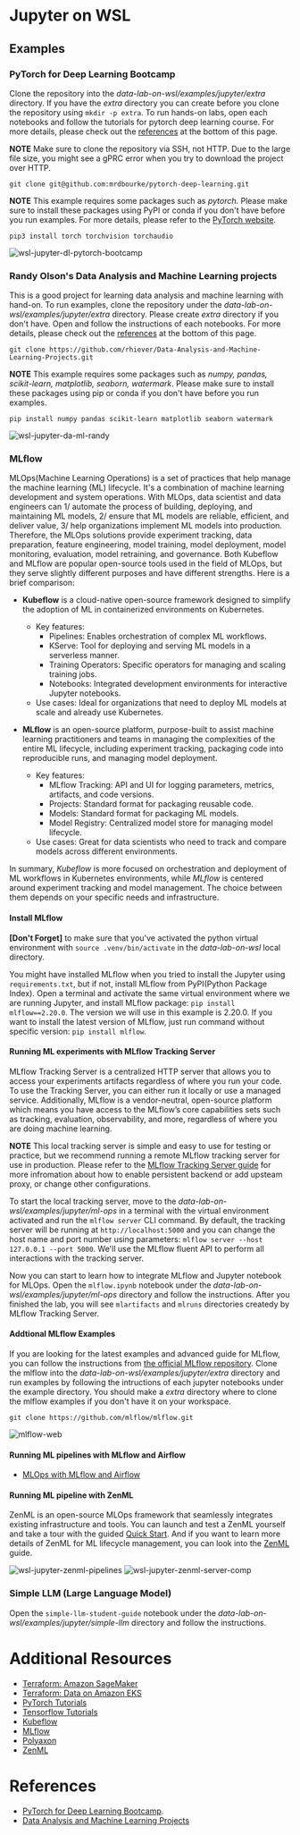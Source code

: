 # Jupyter on WSL
## Examples
### PyTorch for Deep Learning Bootcamp
Clone the repository into the *data-lab-on-wsl/examples/jupyter/extra* directory. If you have the *extra* directory you can create before you clone the repository using `mkdir -p extra`. To run hands-on labs, open each notebooks and follow the tutorials for pytorch deep learning course. For more details, please check out the [references](./README.md#references) at the bottom of this page.

**NOTE** Make sure to clone the repository via SSH, not HTTP. Due to the large file size, you might see a gPRC error when you try to download the project over HTTP.
```
git clone git@github.com:mrdbourke/pytorch-deep-learning.git
```

**NOTE** This example requires some packages such as *pytorch*. Please make sure to install these packages using PyPI or conda if you don't have before you run examples. For more details, please refer to the [PyTorch website](https://pytorch.org).
```
pip3 install torch torchvision torchaudio
```

![wsl-jupyter-dl-pytorch-bootcamp](../../images/wsl-jupyter-dl-pytorch-bootcamp.png)

### Randy Olson's Data Analysis and Machine Learning projects
This is a good project for learning data analysis and machine learning with hand-on. To run examples, clone the repository under the *data-lab-on-wsl/examples/jupyter/extra* directory. Please create *extra* directory if you don't have. Open and follow the instructions of each notebooks. For more details, please check out the [references](./README.md#references) at the bottom of this page.

```
git clone https://github.com/rhiever/Data-Analysis-and-Machine-Learning-Projects.git
```

**NOTE** This example requires some packages such as *numpy, pandas, scikit-learn, matplotlib, seaborn, watermark*. Please make sure to install these packages using pip or conda if you don't have before you run examples.
```
pip install numpy pandas scikit-learn matplotlib seaborn watermark
```

![wsl-jupyter-da-ml-randy](../../images/wsl-jupyter-da-ml-randy.png)

### MLflow
MLOps(Machine Learning Operations) is a set of practices that help manage the machine learning (ML) lifecycle. It's a combination of machine learning development and system operations. With MLOps, data scientist and data engineers can 1/ automate the process of building, deploying, and maintaining ML models, 2/ ensure that ML models are reliable, efficient, and deliver value, 3/ help organizations implement ML models into production. Therefore, the MLOps solutions provide experiment tracking, data preparation, feature engineering, model training, model deployment, model monitoring, evaluation, model retraining, and governance. Both Kubeflow and MLflow are popular open-source tools used in the field of MLOps, but they serve slightly different purposes and have different strengths. Here is a brief comparison:

- **Kubeflow** is a cloud-native open-source framework designed to simplify the adoption of ML in containerized environments on Kubernetes.
  - Key features:
    - Pipelines: Enables orchestration of complex ML workflows.
    - KServe: Tool for deploying and serving ML models in a serverless manner.
    - Training Operators: Specific operators for managing and scaling training jobs.
    - Notebooks: Integrated development environments for interactive Jupyter notebooks.
  - Use cases: Ideal for organizations that need to deploy ML models at scale and already use Kubernetes.

- **MLflow** is an open-source platform, purpose-built to assist machine learning practitioners and teams in managing the complexities of the entire ML lifecycle, including experiment tracking, packaging code into reproducible runs, and managing model deployment.
  - Key features:
    - MLflow Tracking: API and UI for logging parameters, metrics, artifacts, and code versions.
    - Projects: Standard format for packaging reusable code.
    - Models: Standard format for packaging ML models.
    - Model Registry: Centralized model store for managing model lifecycle.
  - Use cases: Great for data scientists who need to track and compare models across different environments.

In summary, *Kubeflow* is more focused on orchestration and deployment of ML workflows in Kubernetes environments, while *MLflow* is centered around experiment tracking and model management. The choice between them depends on your specific needs and infrastructure.

#### Install MLflow
**[Don't Forget]** to make sure that you've activated the python virtual environment with `source .venv/bin/activate` in the *data-lab-on-wsl* local directory.

You might have installed MLflow when you tried to install the Jupyter using `requirements.txt`, but if not, install MLflow from PyPI(Python Package Index). Open a terminal and activate the same virtual environment where we are running Jupyter, and install MLflow package: `pip install mlflow==2.20.0`. The version we will use in this example is 2.20.0. If you want to install the latest version of MLflow, just run command without specific version: `pip install mlflow`.

#### Running ML experiments with MLflow Tracking Server
MLflow Tracking Server is a centralized HTTP server that allows you to access your experiments artifacts regardless of where you run your code. To use the Tracking Server, you can either run it locally or use a managed service. Additionally, MLflow is a vendor-neutral, open-source platform which means you have access to the MLflow’s core capabilities sets such as tracking, evaluation, observability, and more, regardless of where you are doing machine learning.

**NOTE** This local tracking server is simple and easy to use for testing or practice, but we recommend running a remote MLflow tracking server for use in production. Please refer to the [MLflow Tracking Server guide](https://mlflow.org/docs/latest/tracking/server.html) for more infromation about how to enable persistent backend or add upsteam proxy, or change other configurations.

To start the local tracking server, move to the *data-lab-on-wsl/examples/jupyter/ml-ops* in a terminal with the virtual environment activated and run the `mlflow server` CLI command. By default, the tracking server will be running at `http://localhost:5000` and you can change the host name and port number using parameters: `mlflow server --host 127.0.0.1 --port 5000`. We'll use the MLflow fluent API to perform all interactions with the tracking server.

Now you can start to learn how to integrate MLflow and Jupyter notebook for MLOps. Open the `mlflow.ipynb` notebook under the *data-lab-on-wsl/examples/jupyter/ml-ops* directory and follow the instructions. After you finished the lab, you will see `mlartifacts` and `mlruns` directories createdy by MLflow Tracking Server.

#### Addtional MLflow Examples
If you are looking for the latest examples and advanced guide for MLflow, you can follow the instructions from [the official MLflow repository](https://github.com/mlflow/mlflow). Clone the mlflow into the *data-lab-on-wsl/examples/jupyter/extra* directory and run examples by following the intructions of each jupyter notebooks under the example directory. You should make a *extra* directory where to clone the mlflow examples if you don't have it on your workspace.
```
git clone https://github.com/mlflow/mlflow.git
```

![mlflow-web](../../images/wsl-jupyter-mlflow-web.png)

#### Running ML pipelines with MLflow and Airflow
- [MLOps with MLflow and Airflow](../airflow/README.md#mlops-with-mlflow-and-airflow)


#### Running ML pipeline with ZenML
ZenML is an open-source MLOps framework that seamlessly integrates existing infrastructure and tools. You can launch and test a ZenML yourself and take a tour with the guided [Quick Start](https://github.com/zenml-io/zenml/tree/main/examples/quickstart). And if you want to learn more details of ZenML for ML lifecycle management, you can look into the [ZenML](https://github.com/zenml-io/zenml) guide.

![wsl-jupyter-zenml-pipelines](../../images/wsl-jupyter-zenml-pipelines.png)
![wsl-jupyter-zenml-server-comp](../../images/wsl-jupyter-zenml-server-comp.png)

### Simple LLM (Large Language Model)
Open the `simple-llm-student-guide` notebook under the *data-lab-on-wsl/examples/jupyter/simple-llm* directory and follow the instructions.

# Additional Resources
- [Terraform: Amazon SageMaker](https://github.com/Young-ook/terraform-aws-sagemaker/tree/main/examples/blueprint)
- [Terraform: Data on Amazon EKS](https://github.com/Young-ook/terraform-aws-eks/tree/main/examples/data-ai)
- [PyTorch Tutorials](https://pytorch.org/tutorials/)
- [Tensorflow Tutorials](https://www.tensorflow.org/tutorials)
- [Kubeflow](https://www.kubeflow.org/)
- [MLflow](https://mlflow.org/)
- [Polyaxon](https://polyaxon.com/)
- [ZenML](https://www.zenml.io/)

# References
- [PyTorch for Deep Learning Bootcamp](https://github.com/mrdbourke/pytorch-deep-learning).
- [Data Analysis and Machine Learning Projects](https://github.com/rhiever/Data-Analysis-and-Machine-Learning-Projects)
